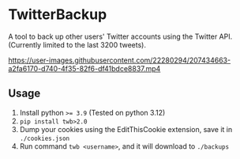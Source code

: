 # TwitterBackup

A tool to back up other users' Twitter accounts using the Twitter API. (Currently limited to the last 3200 tweets).

https://user-images.githubusercontent.com/22280294/207434663-a2fa6170-d740-4f35-82f6-df41bdce8837.mp4

## Usage

1. Install python `>= 3.9` (Tested on python 3.12)
2. `pip install twb>2.0`
3. Dump your cookies using the EditThisCookie extension, save it in `./cookies.json`
4. Run command `twb <username>`, and it will download to `./backups`
